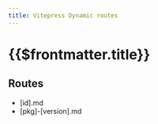 ```yaml
---
title: Vitepress Dynamic routes
---
```


# {{$frontmatter.title}}

## Routes

- [id].md
- [pkg]-[version].md


